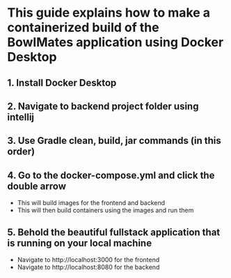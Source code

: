# This guide explains how to make a containerized build of the BowlMates application using Docker Desktop

## 1. Install Docker Desktop

## 2. Navigate to backend project folder using intellij

## 3. Use Gradle clean, build, jar commands (in this order)

## 4. Go to the docker-compose.yml and click the double arrow
- This will build images for the frontend and backend
- This will then build containers using the images and run them

## 5. Behold the beautiful fullstack application that is running on your local machine
 - Navigate to http://localhost:3000 for the frontend 
 - Navigate to http://localhost:8080 for the backend